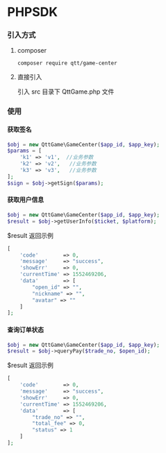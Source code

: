 # PHPSDK

### 引入方式

1. composer

   ```
   composer require qtt/game-center
   ```

   

2. 直接引入

   引入 src 目录下 QttGame.php 文件

### 使用
#### 获取签名

```php
$obj = new QttGame\GameCenter($app_id, $app_key);
$params = [
    'k1' => 'v1',  //业务参数
    'k2' => 'v2',   //业务参数
    'k3' => 'v3',   //业务参数 
];
$sign = $obj->getSign($params);
```

#### 获取用户信息

```php 
$obj = new QttGame\GameCenter($app_id, $app_key);
$result = $obj->getUserInfo($ticket, $platform);
```

$result 返回示例

```php
[
    'code'        => 0,
    'message'     => "success",
    'showErr'     => 0,
    'currentTime' => 1552469206,
    'data'        => [
        "open_id" => "",
    	"nickname" => "",
    	"avatar" => ""
    ]
];
```

#### 查询订单状态

```php
$obj = new QttGame\GameCenter($app_id, $app_key);
$result = $obj->queryPay($trade_no, $open_id);
```

$result 返回示例

```php
[
    'code'        => 0,
    'message'     => "success",
    'showErr'     => 0,
    'currentTime' => 1552469206,
    'data'        => [
        "trade_no" => "",
    	"total_fee" => 0,
    	"status" => 1
    ]
];
```




